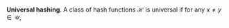 **Universal hashing**. A class of hash functions $\mathcal{H}$ is universal if for any $x \neq y \in \mathcal{U}$, 